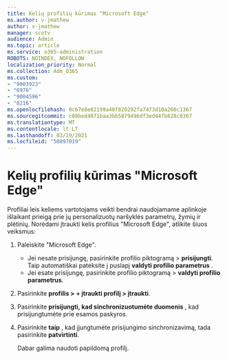 ```yaml
---
title: Kelių profilių kūrimas "Microsoft Edge"
ms.author: v-jmathew
author: v-jmathew
manager: scotv
audience: Admin
ms.topic: article
ms.service: o365-administration
ROBOTS: NOINDEX, NOFOLLOW
localization_priority: Normal
ms.collection: Adm_O365
ms.custom:
- "9003923"
- "6976"
- "9004596"
- "8216"
ms.openlocfilehash: 0c67e8e82199a40f820292fa7473d10a260c1367
ms.sourcegitcommit: c08bed4071baa3bb5879496df3ed44fb828c8367
ms.translationtype: MT
ms.contentlocale: lt-LT
ms.lasthandoff: 03/19/2021
ms.locfileid: "50897019"
---
```

# <a name="create-multiple-profiles-in-microsoft-edge"></a>Kelių profilių kūrimas "Microsoft Edge"

Profiliai leis keliems vartotojams veikti bendrai naudojamame aplinkoje išlaikant prieigą prie jų personalizuotų naršyklės parametrų, žymių ir plėtinių. Norėdami įtraukti kelis profilius "Microsoft Edge", atlikite šiuos veiksmus:

1. Paleiskite "Microsoft Edge".
    - Jei nesate prisijungę, pasirinkite profilio piktogramą > **prisijungti**. Taip automatiškai pateksite į puslapį **valdyti profilio parametrus** .
    - Jei esate prisijungę, pasirinkite profilio piktogramą > **valdyti profilio parametrus**.
2. Pasirinkite **profilis > + įtraukti profilį > įtraukti**.
3. Pasirinkite **prisijungti, kad sinchronizuotumėte duomenis** , kad prisijungtumėte prie esamos paskyros.
4. Pasirinkite **taip** , kad įjungtumėte prisijungimo sinchronizavimą, tada pasirinkite **patvirtinti**.

    Dabar galima naudoti papildomą profilį.
